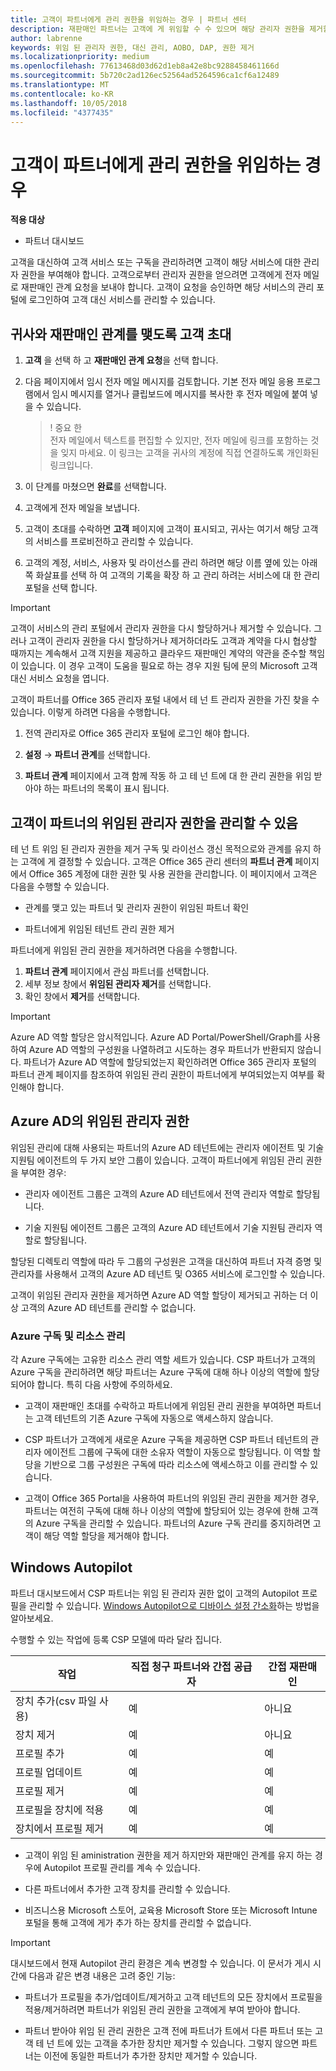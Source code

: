 ```yaml
---
title: 고객이 파트너에게 관리 권한을 위임하는 경우 | 파트너 센터
description: 재판매인 파트너는 고객에 게 위임할 수 수 있으며 해당 관리자 권한을 제거할 수도 있습니다.
author: labrenne
keywords: 위임 된 관리자 권한, 대신 관리, AOBO, DAP, 권한 제거
ms.localizationpriority: medium
ms.openlocfilehash: 77613468d03d62d1eb8a42e8bc9288458461166d
ms.sourcegitcommit: 5b720c2ad126ec52564ad5264596ca1cf6a12489
ms.translationtype: MT
ms.contentlocale: ko-KR
ms.lasthandoff: 10/05/2018
ms.locfileid: "4377435"
---
```

# <a name="customers-delegate-administration-privileges-to-partners"></a>고객이 파트너에게 관리 권한을 위임하는 경우

**적용 대상**

-  파트너 대시보드

고객을 대신하여 고객 서비스 또는 구독을 관리하려면 고객이 해당 서비스에 대한 관리자 권한을 부여해야 합니다. 고객으로부터 관리자 권한을 얻으려면 고객에게 전자 메일로 재판매인 관계 요청을 보내야 합니다. 고객이 요청을 승인하면 해당 서비스의 관리 포털에 로그인하여 고객 대신 서비스를 관리할 수 있습니다. 

## <a name="invite-a-customer-to-establish-a-reseller-relationship-with-you"></a>귀사와 재판매인 관계를 맺도록 고객 초대

1.  **고객** 을 선택 하 고 **재판매인 관계 요청**을 선택 합니다.

2.  다음 페이지에서 임시 전자 메일 메시지를 검토합니다. 기본 전자 메일 응용 프로그램에서 임시 메시지를 열거나 클립보드에 메시지를 복사한 후 전자 메일에 붙여 넣을 수 있습니다. 

    >! 중요 한<br>
    >전자 메일에서 텍스트를 편집할 수 있지만, 전자 메일에 링크를 포함하는 것을 잊지 마세요. 이 링크는 고객을 귀사의 계정에 직접 연결하도록 개인화된 링크입니다. 
    
3.  이 단계를 마쳤으면 **완료**를 선택합니다.

4.  고객에게 전자 메일을 보냅니다.

5.  고객이 초대를 수락하면 **고객** 페이지에 고객이 표시되고, 귀사는 여기서 해당 고객의 서비스를 프로비전하고 관리할 수 있습니다.

6.  고객의 계정, 서비스, 사용자 및 라이선스를 관리 하려면 해당 이름 옆에 있는 아래쪽 화살표를 선택 하 여 고객의 기록을 확장 하 고 관리 하려는 서비스에 대 한 관리 포털을 선택 합니다.


> [!IMPORTANT]  
> 고객이 서비스의 관리 포털에서 관리자 권한을 다시 할당하거나 제거할 수 있습니다. 그러나 고객이 관리자 권한을 다시 할당하거나 제거하더라도 고객과 계약을 다시 협상할 때까지는 계속해서 고객 지원을 제공하고 클라우드 재판매인 계약의 약관을 준수할 책임이 있습니다. 이 경우 고객이 도움을 필요로 하는 경우 지원 팀에 문의 Microsoft 고객 대신 서비스 요청을 엽니다.

고객이 파트너를 Office 365 관리자 포털 내에서 테 넌 트 관리자 권한을 가진 찾을 수 있습니다. 이렇게 하려면 다음을 수행합니다.

1. 전역 관리자로 Office 365 관리자 포털에 로그인 해야 합니다.

2. **설정** → **파트너 관계**를 선택합니다.

3. **파트너 관계** 페이지에서 고객 함께 작동 하 고 테 넌 트에 대 한 관리 권한을 위임 받아야 하는 파트너의 목록이 표시 됩니다.

## <a name="customers-can-manage-a-partners-delegated-admin-privileges"></a>고객이 파트너의 위임된 관리자 권한을 관리할 수 있음 

테 넌 트 위임 된 관리자 권한을 제거 구독 및 라이선스 갱신 목적으로와 관계를 유지 하는 고객에 게 결정할 수 있습니다. 고객은 Office 365 관리 센터의 **파트너 관계** 페이지에서 Office 365 계정에 대한 권한 및 사용 권한을 관리합니다. 이 페이지에서 고객은 다음을 수행할 수 있습니다.

- 관계를 맺고 있는 파트너 및 관리자 권한이 위임된 파트너 확인

- 파트너에게 위임된 테넌트 관리 권한 제거

파트너에게 위임된 관리 권한을 제거하려면 다음을 수행합니다.

1. **파트너 관계** 페이지에서 관심 파트너를 선택합니다.
2. 세부 정보 창에서 **위임된 관리자 제거**를 선택합니다.
3. 확인 창에서 **제거**를 선택합니다.

> [!IMPORTANT]  
> Azure AD 역할 할당은 암시적입니다. Azure AD Portal/PowerShell/Graph를 사용하여 Azure AD 역할의 구성원을 나열하려고 시도하는 경우 파트너가 반환되지 않습니다. 파트너가 Azure AD 역할에 할당되었는지 확인하려면 Office 365 관리자 포털의 파트너 관계 페이지를 참조하여 위임된 관리 권한이 파트너에게 부여되었는지 여부를 확인해야 합니다.

## <a name="delegated-admin-privileges-in-azure-ad"></a>Azure AD의 위임된 관리자 권한 

위임된 관리에 대해 사용되는 파트너의 Azure AD 테넌트에는 관리자 에이전트 및 기술 지원팀 에이전트의 두 가지 보안 그룹이 있습니다. 고객이 파트너에게 위임된 관리 권한을 부여한 경우:

- 관리자 에이전트 그룹은 고객의 Azure AD 테넌트에서 전역 관리자 역할로 할당됩니다.

- 기술 지원팀 에이전트 그룹은 고객의 Azure AD 테넌트에서 기술 지원팀 관리자 역할로 할당됩니다.

할당된 디렉토리 역할에 따라 두 그룹의 구성원은 고객을 대신하여 파트너 자격 증명 및 관리자를 사용해서 고객의 Azure AD 테넌트 및 O365 서비스에 로그인할 수 있습니다.

고객이 위임된 관리자 권한을 제거하면 Azure AD 역할 할당이 제거되고 귀하는 더 이상 고객의 Azure AD 테넌트를 관리할 수 없습니다.

### <a name="azure-subscriptions-and-resource-management"></a>Azure 구독 및 리소스 관리

각 Azure 구독에는 고유한 리소스 관리 역할 세트가 있습니다. CSP 파트너가 고객의 Azure 구독을 관리하려면 해당 파트너는 Azure 구독에 대해 하나 이상의 역할에 할당되어야 합니다. 특히 다음 사항에 주의하세요.

- 고객이 재판매인 초대를 수락하고 파트너에게 위임된 관리 권한을 부여하면 파트너는 고객 테넌트의 기존 Azure 구독에 자동으로 액세스하지 않습니다.

- CSP 파트너가 고객에게 새로운 Azure 구독을 제공하면 CSP 파트너 테넌트의 관리자 에이전트 그룹에 구독에 대한 소유자 역할이 자동으로 할당됩니다. 이 역할 할당을 기반으로 그룹 구성원은 구독에 따라 리소스에 액세스하고 이를 관리할 수 있습니다.

- 고객이 Office 365 Portal을 사용하여 파트너의 위임된 관리 권한을 제거한 경우, 파트너는 여전히 구독에 대해 하나 이상의 역할에 할당되어 있는 경우에 한해 고객의 Azure 구독을 관리할 수 있습니다. 파트너의 Azure 구독 관리를 중지하려면 고객이 해당 역할 할당을 제거해야 합니다.

## <a name="windows-autopilot"></a>Windows Autopilot 

파트너 대시보드에서 CSP 파트너는 위임 된 관리자 권한 없이 고객의 Autopilot 프로필을 관리할 수 있습니다. [Windows Autopilot으로 디바이스 설정 간소화](https://docs.microsoft.com/partner-center/autopilot)하는 방법을 알아보세요.

수행할 수 있는 작업에 등록 CSP 모델에 따라 달라 집니다.

|**작업**   |**직접 청구 파트너와 간접 공급자**   |**간접 재판매인**   |
|-----------------|-----------------------------------| -----------------------------|
|장치 추가(csv 파일 사용)  |예      |아니요|
|장치 제거   |예   |아니요|
|프로필 추가   |예   | 예   |
|프로필 업데이트   |예    |예   |
|프로필 제거   |예   |예   |
|프로필을 장치에 적용   |예   |예   |
|장치에서 프로필 제거   |예   |예   | 

- 고객이 위임 된 aministration 권한을 제거 하지만와 재판매인 관계를 유지 하는 경우에 Autopilot 프로필 관리를 계속 수 있습니다.

- 다른 파트너에서 추가한 고객 장치를 관리할 수 있습니다. 

- 비즈니스용 Microsoft 스토어, 교육용 Microsoft Store 또는 Microsoft Intune 포털을 통해 고객에 게가 추가 하는 장치를 관리할 수 없습니다.

> [!IMPORTANT]  
> 대시보드에서 현재 Autopilot 관리 환경은 계속 변경할 수 있습니다. 이 문서가 게시 시간에 다음과 같은 변경 내용은 고려 중인 기능:

  - 파트너가 프로필을 추가/업데이트/제거하고 고객 테넌트의 모든 장치에서 프로필을 적용/제거하려면 파트너가 위임된 관리 권한을 고객에게 부여 받아야 합니다.

- 파트너 받아야 위임 된 관리 권한은 고객 전에 파트너가 트에서 다른 파트너 또는 고객 테 넌 트에 있는 고객을 추가한 장치만 제거할 수 있습니다. 그렇지 않으면 파트너는 이전에 동일한 파트너가 추가한 장치만 제거할 수 있습니다.

